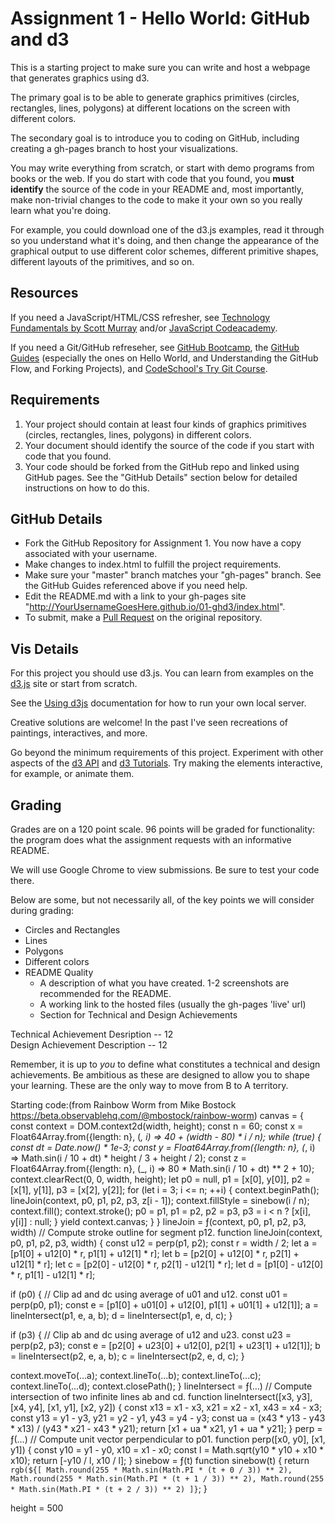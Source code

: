 Assignment 1 - Hello World: GitHub and d3  
===

This is a starting project to make sure you can write and host a webpage that generates graphics using d3. 

The primary goal is to be able to generate graphics primitives (circles, rectangles, lines, polygons) at different locations on the screen with different colors. 

The secondary goal is to introduce you to coding on GitHub, including creating a gh-pages branch to host your visualizations.

You may write everything from scratch, or start with demo programs from books or the web. 
If you do start with code that you found, you **must identify** the source of the code in your README and, most importantly, make non-trivial changes to the code to make it your own so you really learn what you're doing. 

For example, you could download one of the d3.js examples, read it through so you understand what it's doing, and then change the appearance of the graphical output to use different color schemes, different primitive shapes, different layouts of the primitives, and so on.

Resources
---

If you need a JavaScript/HTML/CSS refresher, see [Technology Fundamentals by Scott Murray](http://chimera.labs.oreilly.com/books/1230000000345/ch03.html#_html) and/or [JavaScript Codeacademy](https://www.codecademy.com/en/tracks/javascript).

If you need a Git/GitHub refreseher, see [GitHub Bootcamp](https://help.github.com/categories/bootcamp/), the [GitHub Guides](https://guides.github.com/) (especially the ones on Hello World, and Understanding the GitHub Flow, and Forking Projects), and [CodeSchool's Try Git Course](https://www.codeschool.com/courses/try-git).

Requirements
---

1. Your project should contain at least four kinds of graphics primitives (circles, rectangles, lines, polygons) in different colors. 
2. Your document should identify the source of the code if you start with code that you found. 
3. Your code should be forked from the GitHub repo and linked using GitHub pages. See the "GitHub Details" section below for detailed instructions on how to do this.

GitHub Details
---

- Fork the GitHub Repository for Assignment 1. You now have a copy associated with your username.
- Make changes to index.html to fulfill the project requirements. 
- Make sure your "master" branch matches your "gh-pages" branch. See the GitHub Guides referenced above if you need help.
- Edit the README.md with a link to your gh-pages site "http://YourUsernameGoesHere.github.io/01-ghd3/index.html".
- To submit, make a [Pull Request](https://help.github.com/articles/using-pull-requests/) on the original repository.

Vis Details
---

For this project you should use d3.js. 
You can learn from examples on the [d3.js](http://d3js.org) site or start from scratch.

See the [Using d3js](https://github.com/mbostock/d3/wiki#using) documentation for how to run your own local server.

Creative solutions are welcome! In the past I've seen recreations of paintings, interactives, and more.

Go beyond the minimum requirements of this project.
Experiment with other aspects of the [d3 API](https://github.com/mbostock/d3/wiki/API-Reference) and [d3 Tutorials](https://github.com/mbostock/d3/wiki/Tutorials). 
Try making the elements interactive, for example, or animate them.

Grading
---

Grades are on a 120 point scale. 
96 points will be graded for functionality: the program does what the assignment requests with an informative README. 

We will use Google Chrome to view submissions. 
Be sure to test your code there.

Below are some, but not necessarily all, of the key points we will consider during grading:

- Circles and Rectangles  
- Lines  
- Polygons  
- Different colors  
- README Quality
    - A description of what you have created. 1-2 screenshots are recommended for the README.  
    - A working link to the hosted files (usually the gh-pages 'live' url)  
    - Section for Technical and Design Achievements

Technical Achievement Desription -- 12  
Design Achievement Description -- 12

Remember, it is up to *you* to define what constitutes a technical and design achievements.
Be ambitious as these are designed to allow you to shape your learning.
These are the only way to move from B to A territory.

Starting code:(from Rainbow Worm from Mike Bostock https://beta.observablehq.com/@mbostock/rainbow-worm)
canvas = {
  const context = DOM.context2d(width, height);
  const n = 60;
  const x = Float64Array.from({length: n}, (_, i) => 40 + (width - 80) * i / n);
  while (true) {
    const dt = Date.now() * 1e-3;
    const y = Float64Array.from({length: n}, (_, i) => Math.sin(i / 10 + dt) * height / 3 + height / 2);
    const z = Float64Array.from({length: n}, (_, i) => 80 * Math.sin(i / 10 + dt) ** 2 + 10);
    context.clearRect(0, 0, width, height);
    let p0 = null, p1 = [x[0], y[0]], p2 = [x[1], y[1]], p3 = [x[2], y[2]];
    for (let i = 3; i <= n; ++i) {
      context.beginPath();
      lineJoin(context, p0, p1, p2, p3, z[i - 1]);
      context.fillStyle = sinebow(i / n);
      context.fill();
      context.stroke();
      p0 = p1, p1 = p2, p2 = p3, p3 = i < n ? [x[i], y[i]] : null;
    }
    yield context.canvas;
  }
}
lineJoin = ƒ(context, p0, p1, p2, p3, width)
// Compute stroke outline for segment p12.
function lineJoin(context, p0, p1, p2, p3, width) {
  const u12 = perp(p1, p2);
  const r = width / 2;
  let a = [p1[0] + u12[0] * r, p1[1] + u12[1] * r];
  let b = [p2[0] + u12[0] * r, p2[1] + u12[1] * r];
  let c = [p2[0] - u12[0] * r, p2[1] - u12[1] * r];
  let d = [p1[0] - u12[0] * r, p1[1] - u12[1] * r];

  if (p0) { // Clip ad and dc using average of u01 and u12.
    const u01 = perp(p0, p1);
    const e = [p1[0] + u01[0] + u12[0], p1[1] + u01[1] + u12[1]];
    a = lineIntersect(p1, e, a, b);
    d = lineIntersect(p1, e, d, c);
  }

  if (p3) { // Clip ab and dc using average of u12 and u23.
    const u23 = perp(p2, p3);
    const e = [p2[0] + u23[0] + u12[0], p2[1] + u23[1] + u12[1]];
    b = lineIntersect(p2, e, a, b);
    c = lineIntersect(p2, e, d, c);
  }

  context.moveTo(...a);
  context.lineTo(...b);
  context.lineTo(...c);
  context.lineTo(...d);
  context.closePath();
}
lineIntersect = ƒ(…)
// Compute intersection of two infinite lines ab and cd.
function lineIntersect([x3, y3], [x4, y4], [x1, y1], [x2, y2]) {
  const x13 = x1 - x3, x21 = x2 - x1, x43 = x4 - x3;
  const y13 = y1 - y3, y21 = y2 - y1, y43 = y4 - y3;
  const ua = (x43 * y13 - y43 * x13) / (y43 * x21 - x43 * y21);
  return [x1 + ua * x21, y1 + ua * y21];
}
perp = ƒ(…)
// Compute unit vector perpendicular to p01.
function perp([x0, y0], [x1, y1]) {
  const y10 = y1 - y0, x10 = x1 - x0;
  const l = Math.sqrt(y10 * y10 + x10 * x10);
  return [-y10 / l, x10 / l];
}
sinebow = ƒ(t)
function sinebow(t) {
  return `rgb(${[
    Math.round(255 * Math.sin(Math.PI * (t + 0 / 3)) ** 2),
    Math.round(255 * Math.sin(Math.PI * (t + 1 / 3)) ** 2),
    Math.round(255 * Math.sin(Math.PI * (t + 2 / 3)) ** 2)
  ]}`;
}

height = 500

